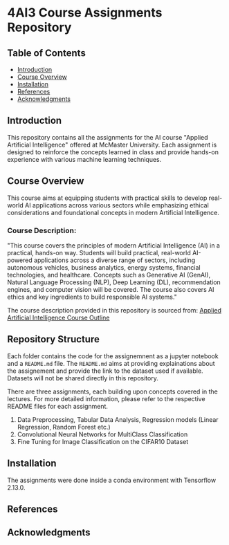 # 4AI3 Course Assignments Repository
## Table of Contents
- [Introduction](#introduction)
- [Course Overview](#course-overview)
- [Installation](#installation)
- [References](#references)
- [Acknowledgments](#acknowledgments)

## Introduction
This repository contains all the assignments for the AI course "Applied Artificial Intelligence" offered at McMaster University. Each assignment is designed to reinforce the concepts learned in class and provide hands-on experience with various machine learning techniques.

## Course Overview
This course aims at equipping students with practical skills to develop real-world AI applications across various sectors while emphasizing ethical considerations and foundational concepts in modern Artificial Intelligence.

### Course Description:
"This course covers the principles of modern Artificial Intelligence (AI) in a practical, hands-on way. 
Students will build practical, real-world AI-powered applications across a diverse range of sectors, 
including autonomous vehicles, business analytics, energy systems, financial technologies, and 
healthcare. Concepts such as Generative AI (GenAI), Natural Language Processing (NLP), Deep 
Learning (DL), recommendation engines, and computer vision will be covered. The course also 
covers AI ethics and key ingredients to build responsible AI systems."

The course description provided in this repository is sourced from:
[Applied Artificial Intelligence Course Outline](https://www.eng.mcmaster.ca/app/uploads/2024/08/Course-Outline-2024-2025-ME-4AI3-AHMED.pdf)


## Repository Structure
Each folder contains the code for the assignemnent as a jupyter notebook and a `README.md` file. The `README.md` aims at providing explainations about the assignement and provide the link to the dataset used if available. Datasets will not be shared directly in this repository.

There are three assignments, each building upon concepts covered in the lectures. For more detailed information, please refer to the respective README files for each assignment.

1. Data Preprocessing, Tabular Data Analysis, Regression models (Linear Regression, Random Forest etc.)
2. Convolutional Neural Networks for MultiClass Classification
3. Fine Tuning for Image Classification on the CIFAR10 Dataset


## Installation
The assignments were done inside a conda environment with Tensorflow 2.13.0.

## References


## Acknowledgments

